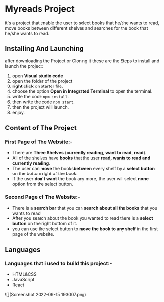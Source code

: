 # Myreads Project
 it's a project that enable the user to select books that he/she wants to read, move books between different shelves and searches for the book that he/she wants to read.


## Installing And Launching
 after downloading the Project or Cloning it these are the Steps to install and launch the project:
  1) open **Visual studio code**
  2) open the folder of the project
  3) **right click** on starter file.
  4) choose the option **Open in Integrated Terminal** to open the terminal.
  5) write the code `npm install`.
  6) then write the code `npm start`.
  7) then the project will launch.
  8) enjoy.


## Content of The Project

### First Page of The Website:-
* There are **Three Shelves** (**currently reading**, **want to read**, **read**).
* All of the shelves have **books** that the user **read, wants to read and currently reading**.
* The user can **move** the books**between** every shelf by a **select button** on the bottom right of the book.
* If the user **don't want** the book any more, the user will select **none** option from the select button.

### Second Page of The Website:-
* There is a **search bar** that you can **search about all the books** that you wants to read.
* After you search about the book you wanted to read there is a **select button** on the right bottom of it.
* you can use the select button to **move the book to any shelf** in the first page of the website.

## Languages

### Languages that i used to build this project:-
* HTML&CSS
* JavaScript
* React

![](Screenshot 2022-09-15 193007.png)
